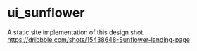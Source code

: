 # ui_sunflower
A static site implementation of this design shot. https://dribbble.com/shots/15438648-Sunflower-landing-page
